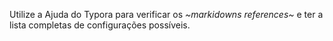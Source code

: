 Utilize a Ajuda do Typora para verificar os *~markidowns references~* e ter a lista completas de configurações possíveis.